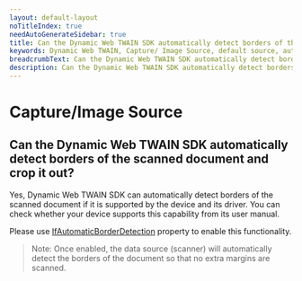 ```yaml
---
layout: default-layout
noTitleIndex: true
needAutoGenerateSidebar: true
title: Can the Dynamic Web TWAIN SDK automatically detect borders of the scanned document and crop it out?
keywords: Dynamic Web TWAIN, Capture/ Image Source, default source, automatically, detect border
breadcrumbText: Can the Dynamic Web TWAIN SDK automatically detect borders of the scanned document and crop it out?
description: Can the Dynamic Web TWAIN SDK automatically detect borders of the scanned document and crop it out?
---
```


# Capture/Image Source

## Can the Dynamic Web TWAIN SDK automatically detect borders of the scanned document and crop it out?

Yes, Dynamic Web TWAIN SDK can automatically detect borders of the scanned document if it is supported by the device and its driver. You can check whether your device supports this capability from its user manual.

Please use <a href="https://www.dynamsoft.com/web-twain/docs-archive/v17.2.1/info/api/WebTwain_Acquire.html#ifautomaticborderdetection" target="_blank">IfAutomaticBorderDetection</a> property to enable this functionality.

> Note: Once enabled, the data source (scanner) will automatically detect the borders of the document so that no extra margins are scanned.
